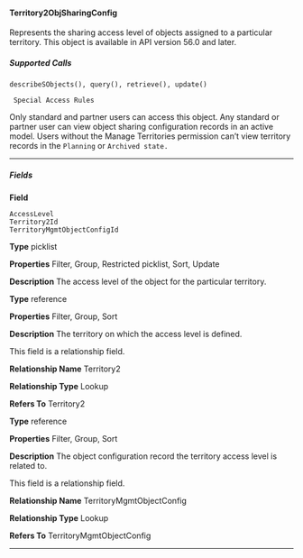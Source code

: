 #### Territory2ObjSharingConfig

Represents the sharing access level of objects assigned to a particular territory. This object is available in API version 56.0 and later.

##### Supported Calls
```
describeSObjects(), query(), retrieve(), update()

 Special Access Rules

```
Only standard and partner users can access this object. Any standard or partner user can view object sharing configuration records in
an active model. Users without the Manage Territories permission can’t view territory records in the `Planning` or `Archived state.`


-----

##### Fields

**Field**
```
AccessLevel
Territory2Id
TerritoryMgmtObjectConfigId

```

**Type**
picklist

**Properties**
Filter, Group, Restricted picklist, Sort, Update

**Description**
The access level of the object for the particular territory.

**Type**
reference

**Properties**
Filter, Group, Sort

**Description**
The territory on which the access level is defined.

This field is a relationship field.

**Relationship Name**
Territory2

**Relationship Type**
Lookup

**Refers To**
Territory2

**Type**
reference

**Properties**
Filter, Group, Sort

**Description**
The object configuration record the territory access level is related to.

This field is a relationship field.

**Relationship Name**
TerritoryMgmtObjectConfig

**Relationship Type**
Lookup

**Refers To**
TerritoryMgmtObjectConfig


-----
